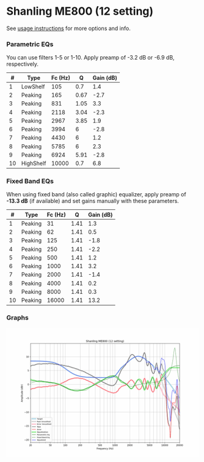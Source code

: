 # Shanling ME800 (12 setting)
See [usage instructions](https://github.com/jaakkopasanen/AutoEq#usage) for more options and info.

### Parametric EQs
You can use filters 1-5 or 1-10. Apply preamp of -3.2 dB or -6.9 dB, respectively.

|   # | Type      |   Fc (Hz) |    Q |   Gain (dB) |
|-----|-----------|-----------|------|-------------|
|   1 | LowShelf  |       105 | 0.7  |         1.4 |
|   2 | Peaking   |       165 | 0.67 |        -2.7 |
|   3 | Peaking   |       831 | 1.05 |         3.3 |
|   4 | Peaking   |      2118 | 3.04 |        -2.3 |
|   5 | Peaking   |      2967 | 3.85 |         1.9 |
|   6 | Peaking   |      3994 | 6    |        -2.8 |
|   7 | Peaking   |      4430 | 6    |         1.2 |
|   8 | Peaking   |      5785 | 6    |         2.3 |
|   9 | Peaking   |      6924 | 5.91 |        -2.8 |
|  10 | HighShelf |     10000 | 0.7  |         6.8 |

### Fixed Band EQs
When using fixed band (also called graphic) equalizer, apply preamp of **-13.3 dB** (if available) and set gains manually with these parameters.

|   # | Type    |   Fc (Hz) |    Q |   Gain (dB) |
|-----|---------|-----------|------|-------------|
|   1 | Peaking |        31 | 1.41 |         1.3 |
|   2 | Peaking |        62 | 1.41 |         0.5 |
|   3 | Peaking |       125 | 1.41 |        -1.8 |
|   4 | Peaking |       250 | 1.41 |        -2.2 |
|   5 | Peaking |       500 | 1.41 |         1.2 |
|   6 | Peaking |      1000 | 1.41 |         3.2 |
|   7 | Peaking |      2000 | 1.41 |        -1.4 |
|   8 | Peaking |      4000 | 1.41 |         0.2 |
|   9 | Peaking |      8000 | 1.41 |         0.3 |
|  10 | Peaking |     16000 | 1.41 |        13.2 |

### Graphs
![](./Shanling%20ME800%20(12%20setting).png)
